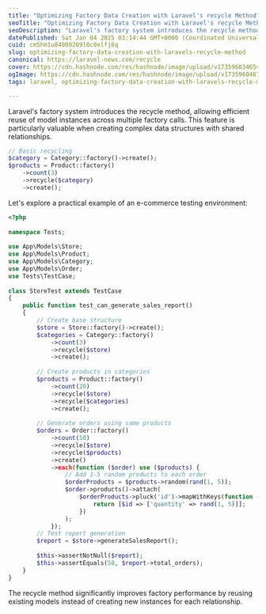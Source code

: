 ```yaml
---
title: "Optimizing Factory Data Creation with Laravel's recycle Method"
seoTitle: "Optimizing Factory Data Creation with Laravel's recycle Method"
seoDescription: "Laravel's factory system introduces the recycle method, allowing efficient reuse of model instances across multiple factory calls. This feature is particula"
datePublished: Sat Jan 04 2025 03:14:44 GMT+0000 (Coordinated Universal Time)
cuid: cm5hm1u84000209l0c8elfj8q
slug: optimizing-factory-data-creation-with-laravels-recycle-method
canonical: https://laravel-news.com/recycle
cover: https://cdn.hashnode.com/res/hashnode/image/upload/v1735960346548/932f75c5-679c-49d6-8fe4-e30e1815eb9f.png
ogImage: https://cdn.hashnode.com/res/hashnode/image/upload/v1735960467510/0d23815d-79d4-4896-b9af-80fad6f8704d.png
tags: laravel, optimizing-factory-data-creation-with-laravels-recycle-method

---
```


Laravel's factory system introduces the recycle method, allowing efficient reuse of model instances across multiple factory calls. This feature is particularly valuable when creating complex data structures with shared relationships.

```php
// Basic recycling
$category = Category::factory()->create();
$products = Product::factory()
    ->count(3)
    ->recycle($category)
    ->create();
```

Let's explore a practical example of an e-commerce testing environment:

```php
<?php
 
namespace Tests;
 
use App\Models\Store;
use App\Models\Product;
use App\Models\Category;
use App\Models\Order;
use Tests\TestCase;
 
class StoreTest extends TestCase
{
    public function test_can_generate_sales_report()
    {
        // Create base structure
        $store = Store::factory()->create();
        $categories = Category::factory()
            ->count(3)
            ->recycle($store)
            ->create();
 
        // Create products in categories
        $products = Product::factory()
            ->count(20)
            ->recycle($store)
            ->recycle($categories)
            ->create();
 
        // Generate orders using same products
        $orders = Order::factory()
            ->count(50)
            ->recycle($store)
            ->recycle($products)
            ->create()
            ->each(function ($order) use ($products) {
                // Add 1-5 random products to each order
                $orderProducts = $products->random(rand(1, 5));
                $order->products()->attach(
                    $orderProducts->pluck('id')->mapWithKeys(function ($id) {
                        return [$id => ['quantity' => rand(1, 5)]];
                    })
                );
            });
        // Test report generation
        $report = $store->generateSalesReport();
 
        $this->assertNotNull($report);
        $this->assertEquals(50, $report->total_orders);
    }
}
```

The recycle method significantly improves factory performance by reusing existing models instead of creating new instances for each relationship.